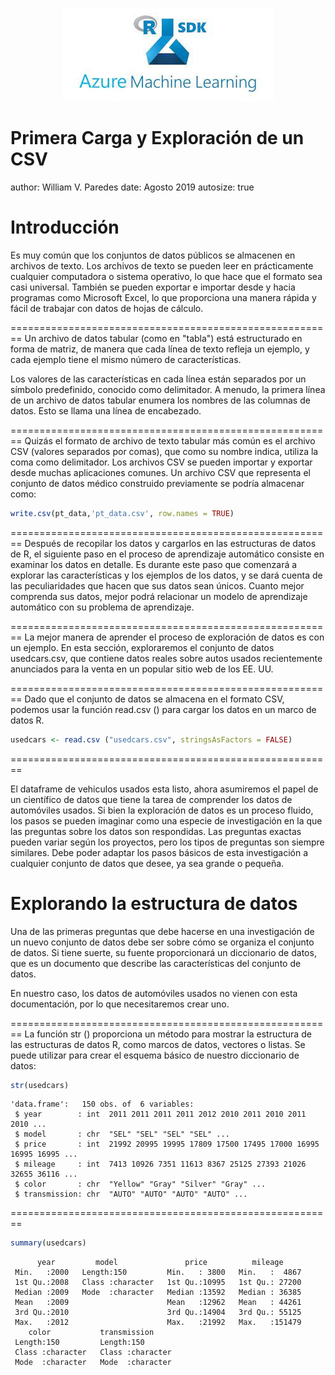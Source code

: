 <p align="center">
<img src="Azure_R_ML.jpg">
</p>

Primera Carga y Exploración  de un CSV
========================================================
author: William V. Paredes
date: Agosto 2019
autosize: true

Introducción
========================================================
Es muy común que los conjuntos de datos públicos se almacenen en archivos de texto. Los archivos de texto se pueden leer en prácticamente cualquier computadora o sistema operativo, lo que hace que el formato sea casi universal. También se pueden exportar e importar desde y hacia programas como Microsoft Excel, lo que proporciona una manera rápida y fácil de trabajar con datos de hojas de cálculo.

========================================================
Un archivo de datos tabular (como en "tabla") está estructurado en forma de matriz, de manera que cada línea de texto refleja un ejemplo, y cada ejemplo tiene el mismo número de características.

Los valores de las características en cada línea están separados por un símbolo predefinido, conocido como delimitador. A menudo, la primera línea de un archivo de datos tabular enumera los nombres de las columnas de datos. Esto se llama una línea de encabezado.





========================================================
Quizás el formato de archivo de texto tabular más común es el archivo CSV (valores separados por comas), que como su nombre indica, utiliza la coma como delimitador. Los archivos CSV se pueden importar y exportar desde muchas aplicaciones comunes. Un archivo CSV que representa el conjunto de datos médico construido previamente se podría almacenar como:



```r
write.csv(pt_data,'pt_data.csv', row.names = TRUE)
```


========================================================
Después de recopilar los datos y cargarlos en las estructuras de datos de R, el siguiente paso en el proceso de aprendizaje automático consiste en examinar los datos en detalle. Es durante este paso que comenzará a explorar las características y los ejemplos de los datos, y se dará cuenta de las peculiaridades que hacen que sus datos sean únicos. Cuanto mejor comprenda sus datos, mejor podrá relacionar un modelo de aprendizaje automático con su problema de aprendizaje.

========================================================
La mejor manera de aprender el proceso de exploración de datos es con un ejemplo. En esta sección, exploraremos el conjunto de datos usedcars.csv, que contiene datos reales sobre autos usados recientemente anunciados para la venta en un popular sitio web de los EE. UU.

========================================================
Dado que el conjunto de datos se almacena en el formato CSV, podemos usar la función read.csv () para cargar los datos en un marco de datos R.


```r
usedcars <- read.csv ("usedcars.csv", stringsAsFactors = FALSE)
```


========================================================

El dataframe de vehiculos usados esta listo, ahora asumiremos el papel de un científico de datos que tiene la tarea de comprender los datos de automóviles usados. Si bien la exploración de datos es un proceso fluido, los pasos se pueden imaginar como una especie de investigación en la que las preguntas sobre los datos son respondidas. Las preguntas exactas pueden variar según los proyectos, pero los tipos de preguntas son siempre similares. Debe poder adaptar los pasos básicos de esta investigación a cualquier conjunto de datos que desee, ya sea grande o pequeña.

Explorando la estructura de datos
========================================================
Una de las primeras preguntas que debe hacerse en una investigación de un nuevo conjunto de datos debe ser sobre cómo se organiza el conjunto de datos. Si tiene suerte, su fuente proporcionará un diccionario de datos, que es un documento que describe las características del conjunto de datos. 

En nuestro caso, los datos de automóviles usados no vienen con esta documentación, por lo que necesitaremos crear uno.

========================================================
La función str () proporciona un método para mostrar la estructura de las estructuras de datos R, como marcos de datos, vectores o listas. Se puede utilizar para crear el esquema básico de nuestro diccionario de datos:


```r
str(usedcars)
```

```
'data.frame':	150 obs. of  6 variables:
 $ year        : int  2011 2011 2011 2011 2012 2010 2011 2010 2011 2010 ...
 $ model       : chr  "SEL" "SEL" "SEL" "SEL" ...
 $ price       : int  21992 20995 19995 17809 17500 17495 17000 16995 16995 16995 ...
 $ mileage     : int  7413 10926 7351 11613 8367 25125 27393 21026 32655 36116 ...
 $ color       : chr  "Yellow" "Gray" "Silver" "Gray" ...
 $ transmission: chr  "AUTO" "AUTO" "AUTO" "AUTO" ...
```

========================================================


```r
summary(usedcars)
```

```
      year         model               price          mileage      
 Min.   :2000   Length:150         Min.   : 3800   Min.   :  4867  
 1st Qu.:2008   Class :character   1st Qu.:10995   1st Qu.: 27200  
 Median :2009   Mode  :character   Median :13592   Median : 36385  
 Mean   :2009                      Mean   :12962   Mean   : 44261  
 3rd Qu.:2010                      3rd Qu.:14904   3rd Qu.: 55125  
 Max.   :2012                      Max.   :21992   Max.   :151479  
    color           transmission      
 Length:150         Length:150        
 Class :character   Class :character  
 Mode  :character   Mode  :character  
                                      
                                      
                                      
```


